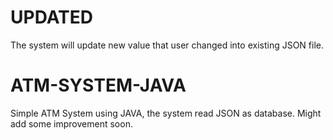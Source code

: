# UPDATED 
The system will update new value that user changed into existing JSON file.
# ATM-SYSTEM-JAVA
Simple ATM System using JAVA, the system read JSON as database. Might add some improvement soon.
